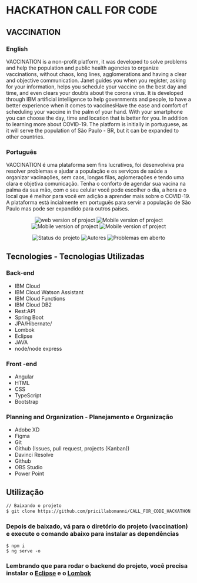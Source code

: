 # HACKATHON CALL FOR CODE 

## VACCINATION

### English
VACCINATION is a non-profit platform, it was developed to solve problems and help the population and public health agencies to 
organize vaccinations, without chaos, long lines, agglomerations and having a clear and objective communication. Janet guides you
when you register, asking for your information, helps you schedule your vaccine on the best day and time, and even clears your doubts
about the corona virus. It is developed through IBM artificial intelligence to help governments and people, to have a better experience
when it comes to vaccinesHave the ease and comfort of scheduling your vaccine in the palm of your hand. With your smartphone you can choose
the day, time and location that is better for you. In addition to learning more about COVID-19. The platform is initially in portuguese, as it
will serve the population of São Paulo - BR, but it can be expanded to other countries.

### Português
VACCINATION é uma plataforma sem fins lucrativos, foi desenvolviva pra resolver problemas e ajudar a população e os serviços de saúde a organizar vacinações,
sem caos, longas filas, aglomerações e tendo uma clara e objetiva comunicação. Tenha o conforto de agendar sua vacina na palma da sua mão, com o seu celular 
você pode escolher o dia, a hora e o local que é melhor para você em adição a aprender mais sobre o COVID-19. A plataforma está incialmente em português para 
servir a população de São Paulo mas pode ser expandido para outros países.

<p align="center">
<img style="width= 18rem" alt="web version of project" src="https://i.imgur.com/YebV7b7.jpg"/>
<img style="width= 18rem" alt="Mobile version of project" src="https://i.imgur.com/hnXe5ih.jpg"/>
<img style="width= 18rem" alt="Mobile version of project" src="https://i.imgur.com/6tOvlb9.jpg"/>
<img style="width= 18rem" alt="Mobile version of project" src="https://i.imgur.com/KhpAxPV.jpg"/>
</p>

<p align="center">
    <img alt="Status do projeto" src="https://img.shields.io/badge/Status-em%20constru%C3%A7%C3%A3o-ff4b8d"/>
    <img alt="Autores" src="https://img.shields.io/badge/Autores-Equipe%20VACCINATION-ff4b8d"/>
    <img alt="Problemas em aberto" src="https://img.shields.io/github/issues/bielzin42/cresci?color=ff4b8d&logo=ff4b8d&logoColor=ff4b8d" />   
</p>

## Tecnologies - Tecnologias Utilizadas

### Back-end
* IBM Cloud
* IBM Cloud Watson Assistant
* IBM Cloud Functions
* IBM Cloud DB2
* Rest:API
* Spring Boot
* JPA/Hibernate/
* Lombok
* Eclipse
* JAVA
* node/node express

### Front -end
* Angular
* HTML
* CSS
* TypeScript
* Bootstrap

### Planning and Organization - Planejamento e Organização
* Adobe XD
* Figma
* Git
* Github (Issues, pull request, projects (Kanban))
* Davinci Resolve
* Github
* OBS Studio
* Power Point

## Utilização

```bash
// Baixando o projeto
$ git clone https://github.com/pricillabomanni/CALL_FOR_CODE_HACKATHON.git

```
### Depois de baixado, vá para o diretório do projeto (vaccination) e execute o comando abaixo para instalar as dependências
````
$ npm i
$ ng serve -o
````
### Lembrando que para rodar o backend do projeto, você precisa instalar o [Eclipse](https://www.eclipse.org/downloads/) e o [Lombok](https://projectlombok.org/download)
